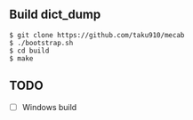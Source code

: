 ## Build dict_dump


```
$ git clone https://github.com/taku910/mecab
$ ./bootstrap.sh
$ cd build
$ make
```

## TODO

* [ ] Windows build
